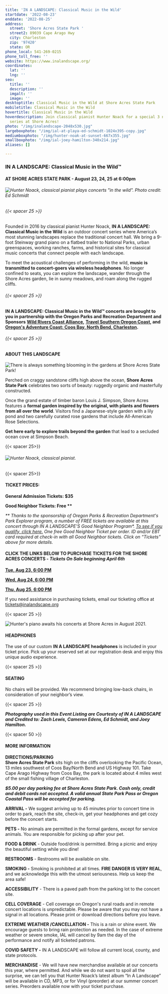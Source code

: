 ```yaml
---
title: 'IN A LANDSCAPE: Classical Music in the Wild'
startdate: '2022-08-23'
enddate: '2022-08-25'
address:
  street: 'Shore Acres State Park '
  street2: 89039 Cape Arago Hwy
  city: Charleston
  zip: '97420'
  state: OR
phone_local: 541-269-0215
phone_toll_free: ''
website: https://www.inalandscape.org/
coordinates:
  lat: ''
  lng: ''
seo:
  title: ''
  description: ''
  imgalt: ''
  image: ''
desktoptitle: Classical Music in the Wild at Shore Acres State Park
mobiletitle: Classical Music in the Wild
hovertitle: Classical Music in the Wild
hoverdescription: Join classical pianist Hunter Noack for a special 3 night concert
  series at Shore Acres!
photo: "/img/inalandscape-2048x530.jpg"
largeboxphoto: "/img/ial-at-playa-ed-schmidt-1024x395-copy.jpg"
mediumboxphoto: "/img/hunter-noak-at-sunset-667x355.jpg"
smallboxphoto: "/img/ial-joey-hamilton-340x214.jpg"
aliases: []

---
```

### IN A LANDSCAPE: Classical Music in the Wild™

#### AT SHORE ACRES STATE PARK - August 23, 24, 25 at 6:00pm

###### ![Hunter Noack, classical pianist plays concerts "in the wild". Photo credit: Ed Schmidt](/img/ial-at-playa-ed-schmidt-1024x395-copy.jpg "Photo courtesy of IN A LANDSCAPE. Photo by Ed Schmidt")

###### {{< spacer 25 >}}

Founded in 2016 by classical pianist Hunter Noack, **IN A LANDSCAPE: Classical Music in the Wild** is an outdoor concert series where America’s most stunning landscapes replace the traditional concert hall. We bring a 9-foot Steinway grand piano on a flatbed trailer to National Parks, urban greenspaces, working ranches, farms, and historical sites for classical music concerts that connect people with each landscape.

To meet the acoustical challenges of performing in the wild, **music is transmitted to concert-goers via wireless headphones**. No longer confined to seats, you can explore the landscape, wander through the Shore Acres garden, lie in sunny meadows, and roam along the rugged cliffs.

###### {{< spacer 25 >}}

**IN A LANDSCAPE: Classical Music in the Wild™ concerts are brought to you in partnership with the Oregon Parks and Recreation Department and Sponsors** [**Wild Rivers Coast Alliance**](https://wildriverscoastalliance.com/)**,** [**Travel Southern Oregon Coast**](https://www.oscrtn.com/tsoc.html)**, and** [**Oregon's Adventure Coast: Coos Bay, North Bend, Charleston**](https://www.oregonsadventurecoast.com/)**.**

###### {{< spacer 25 >}}

#### **ABOUT THIS LANDSCAPE**

![](/img/dahlias-shore-acres-state-park-blog-695x322-jpg.png "There is always something blooming in the gardens at Shore Acres State Park!")

Perched on craggy sandstone cliffs high above the ocean, **Shore Acres State Park** celebrates two sorts of beauty: ruggedly organic and masterfully constructed.

Once the grand estate of timber baron Louis J. Simpson, Shore Acres features a **formal garden inspired by the original, with plants and flowers from all over the world**. Visitors find a Japanese-style garden with a lily pond and two carefully curated rose gardens that include All-American Rose Selections.

**Get here early to explore trails beyond the garden** that lead to a secluded ocean cove at Simpson Beach.

{{< spacer 25>}}

###### ![Hunter Noack, classical pianist.](/img/hunter-zach-lewis-667x355.jpg "Photo courtesy of IN A LANDSCAPE. Photo by Zach Lewis")

{{< spacer 25>}}

#### TICKET PRICES:

**General Admission Tickets: $35**

__Good Neighbor Tickets: Free **__

_** Thanks to the sponsorship of Oregon Parks & Recreation Department's Park Explorer program, a number of FREE tickets are available at this concert through IN A LANDSCAPE'S Good Neighbor Program*._ [_To see if you qualify, click here._](https://docs.google.com/forms/d/e/1FAIpQLSd0B9Atay9bgSwMOVlcUCNjNVL50_If3mzO9D83GdTTV62IWQ/viewform) _One free Good Neighbor Ticket per order. ID and/or EBT card required at check-in with all Good Neighbor tickets. Click on “Tickets” above for more details._

#### CLICK THE LINKS BELOW TO PURCHASE TICKETS FOR THE SHORE ACRES CONCERTS - _Tickets On Sale beginning April 6th_

[**Tue, Aug 23, 6:00 PM**](https://www.eventbrite.com/e/in-a-landscape-shore-acres-state-park-600pm-tue-823-tickets-311629140147?aff=ebdsoporgprofile)

[**Wed, Aug 24, 6:00 PM**](https://www.eventbrite.com/e/in-a-landscape-shore-acres-state-park-600pm-wed-824-tickets-311631266507?aff=ebdsoporgprofile)

[**Thu, Aug 25, 6:00 PM**](https://www.eventbrite.com/e/in-a-landscape-shore-acres-state-park-600pm-thu-825-tickets-311632600497?aff=ebdsoporgprofile)

If you need assistance in purchasing tickets, email our ticketing office at [tickets@inalandscape.org](mailto:tickets@inalandscape.org)

{{< spacer 25 >}}

![](/img/in-a-landscape-shore-acres-1024x395.jpg "Hunter's piano awaits his concerts at Shore Acres in August 2021.")

#### **HEADPHONES**

The use of our custom **IN A LANDSCAPE headphones** is included in your ticket price. Pick up your reserved set at our registration desk and enjoy this unique audio experience.

{{< spacer 25 >}}

#### **SEATING**

No chairs will be provided. We recommend bringing low-back chairs, in consideration of your neighbor’s view.

{{< spacer 25 >}}

**_Photography used in this Event Listing are Courtesty of IN A LANDSCAPE and Credited to: Zach Lewis, Cameron Edens, Ed Schmidt, and Joey Hamilton._**

{{< spacer 50 >}}

#### MORE INFORMATION

**DIRECTIONS/PARKING  
Shore Acres State Park** sits high on the cliffs overlooking the Pacific Ocean, 13 miles southwest of Coos Bay/North Bend and US Highway 101. Take Cape Arago Highway from Coos Bay, the park is located about 4 miles west of the small fishing village of Charleston.

**_$5.00 per day parking fee at Shore Acres State Park. Cash only, credit and debit cards not accepted. A valid annual State Park Pass or Oregon Coastal Pass will be accepted for parking._**

**ARRIVAL -** We suggest arriving up to 45 minutes prior to concert time in order to park, reach the site, check-in, get your headphones and get cozy before the concert starts.

**PETS -** No animals are permitted in the formal gardens, except for service animals. You are responsible for picking up after your pet.

**FOOD & DRINK** - Outside food/drink is permitted. Bring a picnic and enjoy the beautiful setting while you dine!

**RESTROOMS** - Restrooms will be available on site.

**SMOKING -** Smoking is prohibited at all times. **FIRE DANGER IS VERY REAL**, and we acknowledge this with the utmost seriousness. Help us keep the area safe!

**ACCESSIBILITY** - There is a paved path from the parking lot to the concert site.

**CELL COVERAGE** - Cell coverage on Oregon's rural roads and in remote concert locations is unpredictable. Please be aware that you may not have a signal in all locations. Please print or download directions before you leave.

**EXTREME WEATHER /CANCELLATION -** This is a rain or shine event. We encourage guests to bring rain protection as needed. In the case of extreme weather or severe smoke, IAL will cancel by 9am the day of the performance and notify all ticketed patrons.

**COVID SAFETY -** IN A LANDSCAPE will follow all current local, county, and state protocols.

**MERCHANDISE** - We will have new merchandise available at our concerts this year, where permitted. And while we do not want to spoil all the surprise, we can tell you that Hunter Noack’s latest album “In A Landscape” will be available in CD, MP3, or for Vinyl (preorder) at our summer concert series. Preorders available now with your ticket purchase.